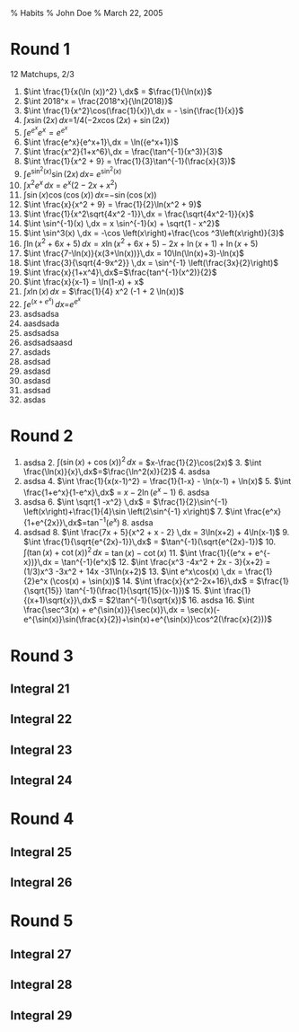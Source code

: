 % Habits
% John Doe
% March 22, 2005

# Round 1
12 Matchups, 2/3

1. $\int \frac{1}{x(\ln (x))^2} \,dx$ = $\frac{1}{\ln(x)}$
2. $\int 2018^x = \frac{2018^x}{\ln(2018)}$
3. $\int \frac{1}{x^2}\cos(\frac{1}{x})\,dx = - \sin{\frac{1}{x}}$
4. $\int x\sin(2x) \,dx$=$1/4 (-2 x \cos(2 x) + \sin(2 x))$
5. $\int e^{e^x}e^x = e^{e^x}$
6. $\int \frac{e^x}{e^x+1}\,dx = \ln({e^x+1})$
7. $\int \frac{x^2}{1+x^6}\,dx = \frac{\tan^{-1}(x^3)}{3}$
8. $\int \frac{1}{x^2 + 9} = \frac{1}{3}\tan^{-1}(\frac{x}{3})$
9. $\int e^{\sin^2(x)}\sin(2x)\,dx$= $e^{\sin^2(x)}$
10. $\int x^2e^x \,dx$ = $e^x (2 - 2 x + x^2)$
11. $\int \sin(x)\cos(\cos(x)) \,dx$=$-\sin(\cos(x))$
12. $\int \frac{x}{x^2 + 9} = \frac{1}{2}\ln(x^2 + 9)$
13. $\int \frac{1}{x^2\sqrt{4x^2 -1}}\,dx = \frac{\sqrt{4x^2-1}}{x}$
14. $\int \sin^{-1}(x) \,dx = x \sin^{-1}(x) + \sqrt{1 - x^2}$
15. $\int \sin^3(x) \,dx = -\cos \left(x\right)+\frac{\cos ^3\left(x\right)}{3}$
16. $\int \ln(x^2 + 6x + 5)\,dx = x\ln(x^2+6x+5) -2x + \ln(x+1) + \ln(x+5)$
17. $\int \frac{7-\ln(x)}{x(3+\ln(x))}\,dx = 10\ln(\ln(x)+3)-\ln(x)$
18. $\int \frac{3}{\sqrt{4-9x^2}} \,dx = \sin^{-1} \left(\frac{3x}{2}\right)$
19. $\int \frac{x}{1+x^4}\,dx$=$\frac{tan^{-1}(x^2)}{2}$
20. $\int \frac{x}{x-1} = \ln(1-x) + x$
21. $\int x\ln(x) \,dx$ = $\frac{1}{4} x^2 (-1 + 2 \ln(x))$
22. $\int e^{(x+e^x)} \,dx$=$e^{e^{x}}$
23. asdsadsa
24. aasdsada
25. asdsadsa
26. asdsadsaasd
27. asdads
28. asdsad
29. asdasd
30. asdasd
31. asdsad
32. asdas

# Round 2
1. asdsa
    2. $\int (\sin(x) + \cos(x))^2\,dx$ = $x-\frac{1}{2}\cos(2x)$
    3. $\int \frac{\ln(x)}{x}\,dx$=$\frac{\ln^2(x)}{2}$
    4. asdsa
3. asdsa
    4. $\int \frac{1}{x(x-1)^2} = \frac{1}{1-x} - \ln(x-1) + \ln(x)$
    5. $\int \frac{1+e^x}{1-e^x}\,dx$ = $x-2\ln(e^x-1)$
    6. asdsa
5. asdsa
    6. $\int \sqrt{1 -x^2} \,dx$ = $\frac{1}{2}\sin^{-1} \left(x\right)+\frac{1}{4}\sin \left(2\sin^{-1} x\right)$
    7. $\int \frac{e^x}{1+e^{2x}}\,dx$=$\tan^{-1}(e^x)$
    8. asdsa
7. asdsad
    8. $\int \frac{7x + 5}{x^2 + x - 2} \,dx = 3\ln(x+2) + 4\ln(x-1)$
    9. $\int \frac{1}{\sqrt{e^{2x}-1}}\,dx$ = $\tan^{-1}(\sqrt{e^{2x}-1})$
    10. $\int (\tan(x) + \cot(x))^2\,dx$ = $\tan(x)-\cot(x)$
    11. $\int \frac{1}{(e^x + e^{-x})}\,dx = \tan^{-1}(e^x)$
    12. $\int \frac{x^3 -4x^2 + 2x - 3}{x+2} = (1/3)x^3 -3x^2 + 14x -31\ln(x+2)$
    13. $\int e^x\cos(x) \,dx = \frac{1}{2}e^x (\cos(x) + \sin(x))$
    14. $\int \frac{x}{x^2-2x+16}\,dx$ = $\frac{1}{\sqrt{15}} \tan^{-1}(\frac{1}{\sqrt{15}(x-1)})$
    15. $\int \frac{1}{(x+1)\sqrt{x}}\,dx$ = $2\tan^{-1}(\sqrt{x})$
    16. asdsa
    16. $\int \frac{\sec^3(x) + e^{\sin(x)}}{\sec(x)}\,dx = \sec(x)(-e^{\sin(x)}\sin(\frac{x}{2})+\sin(x)+e^{\sin(x)}\cos^2(\frac{x}{2}))$

# Round 3
## Integral 21
## Integral 22
## Integral 23
## Integral 24

# Round 4
## Integral 25
## Integral 26

# Round 5

## Integral 27
## Integral 28
## Integral 29

